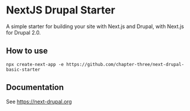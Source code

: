 # NextJS Drupal Starter

A simple starter for building your site with Next.js and Drupal, with Next.js 
for Drupal 2.0.

## How to use

`npx create-next-app -e https://github.com/chapter-three/next-drupal-basic-starter`

## Documentation

See https://next-drupal.org
